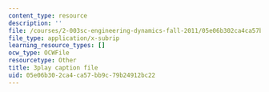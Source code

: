 ```yaml
---
content_type: resource
description: ''
file: /courses/2-003sc-engineering-dynamics-fall-2011/05e06b302ca4ca57bb9c79b24912bc22_tm51lwadMOc.srt
file_type: application/x-subrip
learning_resource_types: []
ocw_type: OCWFile
resourcetype: Other
title: 3play caption file
uid: 05e06b30-2ca4-ca57-bb9c-79b24912bc22
---
```

